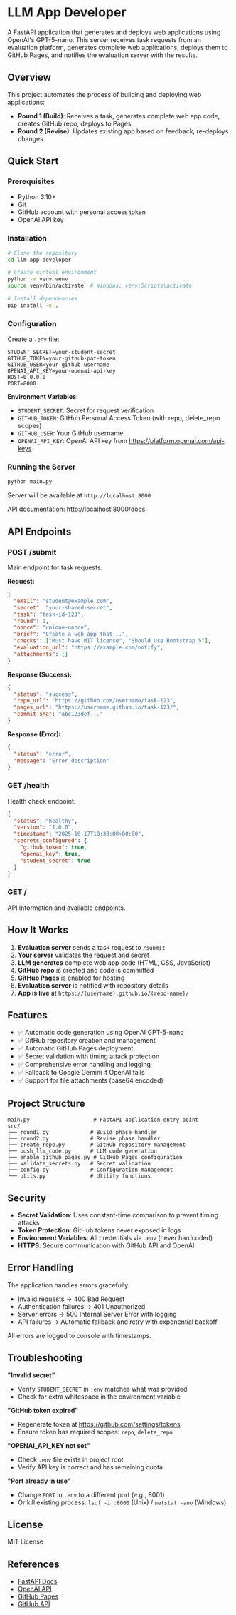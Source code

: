 # LLM App Developer

A FastAPI application that generates and deploys web applications using OpenAI's GPT-5-nano. This server receives task requests from an evaluation platform, generates complete web applications, deploys them to GitHub Pages, and notifies the evaluation server with the results.

## Overview

This project automates the process of building and deploying web applications:

- **Round 1 (Build)**: Receives a task, generates complete web app code, creates GitHub repo, deploys to Pages
- **Round 2 (Revise)**: Updates existing app based on feedback, re-deploys changes

## Quick Start

### Prerequisites

- Python 3.10+
- Git
- GitHub account with personal access token
- OpenAI API key

### Installation

```bash
# Clone the repository
cd llm-app-developer

# Create virtual environment
python -m venv venv
source venv/bin/activate  # Windows: venv\Scripts\activate

# Install dependencies
pip install -e .
```

### Configuration

Create a `.env` file:

```env
STUDENT_SECRET=your-student-secret
GITHUB_TOKEN=your-github-pat-token
GITHUB_USER=your-github-username
OPENAI_API_KEY=your-openai-api-key
HOST=0.0.0.0
PORT=8000
```

**Environment Variables:**
- `STUDENT_SECRET`: Secret for request verification
- `GITHUB_TOKEN`: GitHub Personal Access Token (with repo, delete_repo scopes)
- `GITHUB_USER`: Your GitHub username
- `OPENAI_API_KEY`: OpenAI API key from https://platform.openai.com/api-keys

### Running the Server

```bash
python main.py
```

Server will be available at `http://localhost:8000`

API documentation: http://localhost:8000/docs

## API Endpoints

### POST /submit

Main endpoint for task requests.

**Request:**
```json
{
  "email": "student@example.com",
  "secret": "your-shared-secret",
  "task": "task-id-123",
  "round": 1,
  "nonce": "unique-nonce",
  "brief": "Create a web app that...",
  "checks": ["Must have MIT license", "Should use Bootstrap 5"],
  "evaluation_url": "https://example.com/notify",
  "attachments": []
}
```

**Response (Success):**
```json
{
  "status": "success",
  "repo_url": "https://github.com/username/task-123",
  "pages_url": "https://username.github.io/task-123/",
  "commit_sha": "abc123def..."
}
```

**Response (Error):**
```json
{
  "status": "error",
  "message": "Error description"
}
```

### GET /health

Health check endpoint.

```json
{
  "status": "healthy",
  "version": "1.0.0",
  "timestamp": "2025-10-17T10:30:00+00:00",
  "secrets_configured": {
    "github_token": true,
    "openai_key": true,
    "student_secret": true
  }
}
```

### GET /

API information and available endpoints.

## How It Works

1. **Evaluation server** sends a task request to `/submit`
2. **Your server** validates the request and secret
3. **LLM generates** complete web app code (HTML, CSS, JavaScript)
4. **GitHub repo** is created and code is committed
5. **GitHub Pages** is enabled for hosting
6. **Evaluation server** is notified with repository details
7. **App is live** at `https://{username}.github.io/{repo-name}/`

## Features

- ✅ Automatic code generation using OpenAI GPT-5-nano
- ✅ GitHub repository creation and management
- ✅ Automatic GitHub Pages deployment
- ✅ Secret validation with timing attack protection
- ✅ Comprehensive error handling and logging
- ✅ Fallback to Google Gemini if OpenAI fails
- ✅ Support for file attachments (base64 encoded)

## Project Structure

```
main.py                    # FastAPI application entry point
src/
├── round1.py             # Build phase handler
├── round2.py             # Revise phase handler
├── create_repo.py        # GitHub repository management
├── push_llm_code.py      # LLM code generation
├── enable_github_pages.py # GitHub Pages configuration
├── validate_secrets.py   # Secret validation
├── config.py             # Configuration management
└── utils.py              # Utility functions
```

## Security

- **Secret Validation**: Uses constant-time comparison to prevent timing attacks
- **Token Protection**: GitHub tokens never exposed in logs
- **Environment Variables**: All credentials via `.env` (never hardcoded)
- **HTTPS**: Secure communication with GitHub API and OpenAI

## Error Handling

The application handles errors gracefully:

- Invalid requests → 400 Bad Request
- Authentication failures → 401 Unauthorized
- Server errors → 500 Internal Server Error with logging
- API failures → Automatic fallback and retry with exponential backoff

All errors are logged to console with timestamps.

## Troubleshooting

**"Invalid secret"**
- Verify `STUDENT_SECRET` in `.env` matches what was provided
- Check for extra whitespace in the environment variable

**"GitHub token expired"**
- Regenerate token at https://github.com/settings/tokens
- Ensure token has required scopes: `repo`, `delete_repo`

**"OPENAI_API_KEY not set"**
- Check `.env` file exists in project root
- Verify API key is correct and has remaining quota

**"Port already in use"**
- Change `PORT` in `.env` to a different port (e.g., 8001)
- Or kill existing process: `lsof -i :8000` (Unix) / `netstat -ano` (Windows)

## License

MIT License

## References

- [FastAPI Docs](https://fastapi.tiangolo.com/)
- [OpenAI API](https://platform.openai.com/docs/)
- [GitHub Pages](https://pages.github.com/)
- [GitHub API](https://docs.github.com/en/rest)

